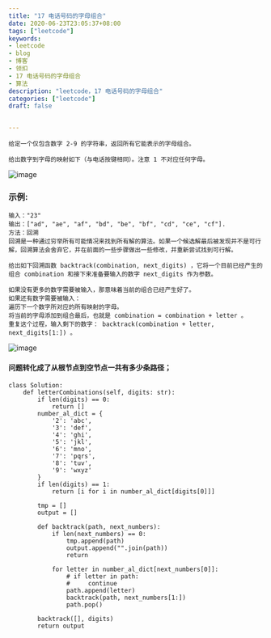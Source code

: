 ```yaml
---
title: "17 电话号码的字母组合"
date: 2020-06-23T23:05:37+08:00
tags: ["leetcode"]
keywords: 
- leetcode
- blog
- 博客
- 领扣
- 17 电话号码的字母组合
- 算法
description: "leetcode，17 电话号码的字母组合"
categories: ["leetcode"]
draft: false


---
```




```
给定一个仅包含数字 2-9 的字符串，返回所有它能表示的字母组合。

给出数字到字母的映射如下（与电话按键相同）。注意 1 不对应任何字母。
```

![image](https://assets.leetcode-cn.com/aliyun-lc-upload/original_images/17_telephone_keypad.png?ynotemdtimestamp=1593701291427)

### 示例:

```
输入："23"
输出：["ad", "ae", "af", "bd", "be", "bf", "cd", "ce", "cf"].
方法：回溯
回溯是一种通过穷举所有可能情况来找到所有解的算法。如果一个候选解最后被发现并不是可行解，回溯算法会舍弃它，并在前面的一些步骤做出一些修改，并重新尝试找到可行解。

给出如下回溯函数 backtrack(combination, next_digits) ，它将一个目前已经产生的组合 combination 和接下来准备要输入的数字 next_digits 作为参数。

如果没有更多的数字需要被输入，那意味着当前的组合已经产生好了。
如果还有数字需要被输入：
遍历下一个数字所对应的所有映射的字母。
将当前的字母添加到组合最后，也就是 combination = combination + letter 。
重复这个过程，输入剩下的数字： backtrack(combination + letter, next_digits[1:]) 。
```

![image](https://pic.leetcode-cn.com/38567dcbb6401d88946ca974aacffb5ab27cb1ad54056f02b59016c0cc68b40f-file_1562774451350?ynotemdtimestamp=1593701291427)

#### 问题转化成了从根节点到空节点一共有多少条路径；

```
class Solution:
    def letterCombinations(self, digits: str):
        if len(digits) == 0:
            return []
        number_al_dict = {
            '2': 'abc',
            '3': 'def',
            '4': 'ghi',
            '5': 'jkl',
            '6': 'mno',
            '7': 'pqrs',
            '8': 'tuv',
            '9': 'wxyz'
        }
        if len(digits) == 1:
            return [i for i in number_al_dict[digits[0]]]

        tmp = []
        output = []

        def backtrack(path, next_numbers):
            if len(next_numbers) == 0:
                tmp.append(path)
                output.append("".join(path))
                return

            for letter in number_al_dict[next_numbers[0]]:
                # if letter in path:
                #     continue
                path.append(letter)
                backtrack(path, next_numbers[1:])
                path.pop()

        backtrack([], digits)
        return output
```